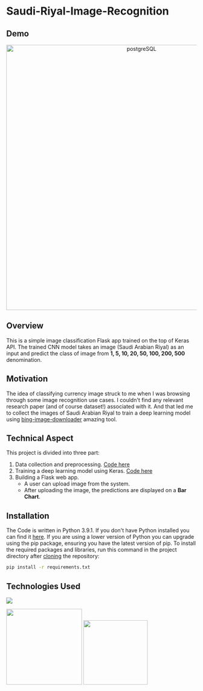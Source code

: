 # Saudi-Riyal-Image-Recognition


## Demo
<p align="center">
<img width="700" alt="postgreSQL" src="https://user-images.githubusercontent.com/37532698/111037245-bb499d00-843c-11eb-9447-41687bacd105.jpg"></p>

## Overview
This is a simple image classification Flask app trained on the top of Keras API. The trained CNN model takes an image (Saudi Arabian Riyal) as an input and predict the class of image from __1, 5, 10, 20, 50, 100, 200, 500__ denomination.

## Motivation
 The idea of classifying currency image struck to me when I was browsing through some image recognition use cases. I couldn't find any relevant research paper (and of course dataset!) associated with it. And that led me to collect the images of Saudi Arabian Riyal to train a deep learning model using [bing-image-downloader](https://pypi.org/project/bing-image-downloader/) amazing tool.

## Technical Aspect
This project is divided into three part:
1. Data collection and preprocessing. [Code here](https://github.com/mpfouziya/Saudi-Riyal-Image-Recognition/blob/main/WebScrapeCurrencyImages.ipynb)
2. Training a deep learning model using Keras. [Code here](https://github.com/mpfouziya/Saudi-Riyal-Image-Recognition/blob/main/DataPreprocessingAndModelCreation.ipynb)
3. Building a Flask web app.
    - A user can upload image from the system.
    - After uploading the image, the predictions are displayed on a __Bar Chart__.

## Installation
The Code is written in Python 3.9.1. If you don't have Python installed you can find it [here](https://www.python.org/downloads/). If you are using a lower version of Python you can upgrade using the pip package, ensuring you have the latest version of pip. To install the required packages and libraries, run this command in the project directory after [cloning](https://www.howtogeek.com/451360/how-to-clone-a-github-repository/) the repository:
```bash
pip install -r requirements.txt
```

## Technologies Used

![](https://forthebadge.com/images/badges/made-with-python.svg)

[<img target="_blank" src="https://keras.io/img/logo.png" width=200>](https://keras.io/) [<img target="_blank" src="https://flask.palletsprojects.com/en/1.1.x/_images/flask-logo.png" width=170>](https://flask.palletsprojects.com/en/1.1.x/) 

